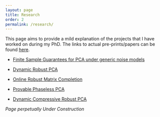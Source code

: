 ```yaml
---
layout: page
title: Research
order: 2
permalink: /research/
---
```



This page aims to provide a mild explanation of the projects that I have worked on during my PhD. The links to actual pre-prints/papers can be found [here](https://praneethmurthy.github.io/publications). 

* [Finite Sample Guarantees for PCA under generic noise models](PCALimits.html)

* [Dynamic Robust PCA](DynRPCA.html)

* [Online Robust Matrix Completion](DynRMC.html)

* [Provable Phaseless PCA](DynPR.html)

* [Dynamic Compressive Robust PCA](CompDynRPCA.html)

*Page perpetually Under Construction*



